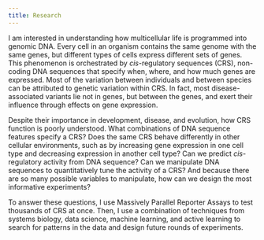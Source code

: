 ```yaml
---
title: Research
---
```

I am interested in understanding how multicellular life is programmed into genomic DNA. Every cell in an organism contains the same genome with the same genes, but different types of cells express different sets of genes. This phenomenon is orchestrated by *cis*-regulatory sequences (CRS), non-coding DNA sequences that specify when, where, and how much genes are expressed. Most of the variation between individuals and between species can be attributed to genetic variation within CRS. In fact, most disease-associated variants lie not in genes, but between the genes, and exert their influence through effects on gene expression.

Despite their importance in development, disease, and evolution, how CRS function is poorly understood. What combinations of DNA sequence features specify a CRS? Does the same CRS behave differently in other cellular environments, such as by increasing gene expression in one cell type and decreasing expression in another cell type? Can we predict *cis*-regulatory activity from DNA sequence? Can we manipulate DNA sequences to quantitatively tune the activity of a CRS? And because there are so many possible variables to manipulate, how can we design the most informative experiments?

To answer these questions, I use Massively Parallel Reporter Assays to test thousands of CRS at once. Then, I use a combination of techniques from systems biology, data science, machine learning, and active learning to search for patterns in the data and design future rounds of experiments.
